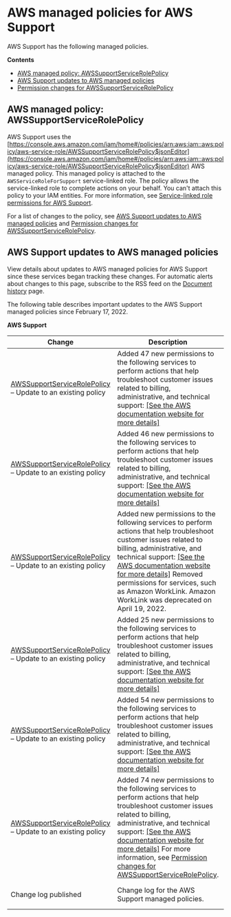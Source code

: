 # AWS managed policies for AWS Support<a name="aws-managed-policies-aws-support"></a>

AWS Support has the following managed policies\.

**Contents**
+ [AWS managed policy: AWSSupportServiceRolePolicy](#security-iam-awsmanpol-AWSSupportServiceRolePolicy)
+ [AWS Support updates to AWS managed policies](#security-iam-awsmanpol-updates)
+ [Permission changes for AWSSupportServiceRolePolicy](aws-support-service-link-role-updates.md)

## AWS managed policy: AWSSupportServiceRolePolicy<a name="security-iam-awsmanpol-AWSSupportServiceRolePolicy"></a>

AWS Support uses the [https://console.aws.amazon.com/iam/home#/policies/arn:aws:iam::aws:policy/aws-service-role/AWSSupportServiceRolePolicy$jsonEditor](https://console.aws.amazon.com/iam/home#/policies/arn:aws:iam::aws:policy/aws-service-role/AWSSupportServiceRolePolicy$jsonEditor) AWS managed policy\. This managed policy is attached to the `AWSServiceRoleForSupport` service\-linked role\. The policy allows the service\-linked role to complete actions on your behalf\. You can't attach this policy to your IAM entities\. For more information, see [Service\-linked role permissions for AWS Support](using-service-linked-roles-sup.md#service-linked-role-permissions)\.

For a list of changes to the policy, see [AWS Support updates to AWS managed policies](#security-iam-awsmanpol-updates) and [Permission changes for AWSSupportServiceRolePolicy](aws-support-service-link-role-updates.md)\.









## AWS Support updates to AWS managed policies<a name="security-iam-awsmanpol-updates"></a>



View details about updates to AWS managed policies for AWS Support since these services began tracking these changes\. For automatic alerts about changes to this page, subscribe to the RSS feed on the [Document history](History.md) page\.



The following table describes important updates to the AWS Support managed policies since February 17, 2022\.


**AWS Support**  

| Change | Description | Date | 
| --- | --- | --- | 
|  [AWSSupportServiceRolePolicy](#security-iam-awsmanpol-AWSSupportServiceRolePolicy) – Update to an existing policy  |  Added 47 new permissions to the following services to perform actions that help troubleshoot customer issues related to billing, administrative, and technical support: [\[See the AWS documentation website for more details\]](http://docs.aws.amazon.com/awssupport/latest/user/aws-managed-policies-aws-support.html)  | October 4, 2022 | 
|  [AWSSupportServiceRolePolicy](#security-iam-awsmanpol-AWSSupportServiceRolePolicy) – Update to an existing policy  |  Added 46 new permissions to the following services to perform actions that help troubleshoot customer issues related to billing, administrative, and technical support: [\[See the AWS documentation website for more details\]](http://docs.aws.amazon.com/awssupport/latest/user/aws-managed-policies-aws-support.html)  | August 17, 2022 | 
|  [AWSSupportServiceRolePolicy](#security-iam-awsmanpol-AWSSupportServiceRolePolicy) – Update to an existing policy  |  Added new permissions to the following services to perform actions that help troubleshoot customer issues related to billing, administrative, and technical support:  [\[See the AWS documentation website for more details\]](http://docs.aws.amazon.com/awssupport/latest/user/aws-managed-policies-aws-support.html) Removed permissions for services, such as Amazon WorkLink\. Amazon WorkLink was deprecated on April 19, 2022\.  | June 23, 2022 | 
|  [AWSSupportServiceRolePolicy](#security-iam-awsmanpol-AWSSupportServiceRolePolicy) – Update to an existing policy  |  Added 25 new permissions to the following services to perform actions that help troubleshoot customer issues related to billing, administrative, and technical support:  [\[See the AWS documentation website for more details\]](http://docs.aws.amazon.com/awssupport/latest/user/aws-managed-policies-aws-support.html)  | April 27, 2022 | 
|  [AWSSupportServiceRolePolicy](#security-iam-awsmanpol-AWSSupportServiceRolePolicy) – Update to an existing policy  |  Added 54 new permissions to the following services to perform actions that help troubleshoot customer issues related to billing, administrative, and technical support:  [\[See the AWS documentation website for more details\]](http://docs.aws.amazon.com/awssupport/latest/user/aws-managed-policies-aws-support.html)  | March 14, 2022 | 
|  [AWSSupportServiceRolePolicy](#security-iam-awsmanpol-AWSSupportServiceRolePolicy) – Update to an existing policy  |  Added 74 new permissions to the following services to perform actions that help troubleshoot customer issues related to billing, administrative, and technical support:  [\[See the AWS documentation website for more details\]](http://docs.aws.amazon.com/awssupport/latest/user/aws-managed-policies-aws-support.html) For more information, see [Permission changes for AWSSupportServiceRolePolicy](aws-support-service-link-role-updates.md)\.  | February 17, 2022 | 
|  Change log published  |  Change log for the AWS Support managed policies\.  | February 17, 2022 | 